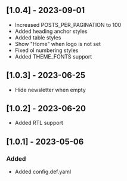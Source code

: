 
## [1.0.4] - 2023-09-01
- Increased POSTS_PER_PAGINATION to 100
- Added heading anchor styles
- Added table styles
- Show "Home" when logo is not set
- Fixed ol numbering styles
- Added THEME_FONTS support

## [1.0.3] - 2023-06-25
- Hide newsletter when empty

## [1.0.2] - 2023-06-20
- Added RTL support

## [1.0.1] - 2023-05-06

### Added

- Added config.def.yaml